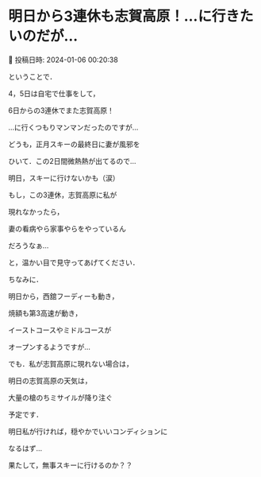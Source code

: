 # 明日から3連休も志賀高原！…に行きたいのだが…

📅 投稿日時: 2024-01-06 00:20:38

ということで．


4，5日は自宅で仕事をして，


6日からの3連休でまた志賀高原！





…に行くつもりマンマンだったのですが…


どうも，正月スキーの最終日に妻が風邪を


ひいて．この2日間微熱熱が出てるので…





明日，スキーに行けないかも（涙）





もし，この3連休，志賀高原に私が


現れなかったら，


妻の看病やら家事やらをやっているん


だろうなぁ…





と，温かい目で見守ってあげてください．





ちなみに．


明日から，西舘フーディーも動き，


焼額も第3高速が動き，


イーストコースやミドルコースが


オープンするようですが…





でも．私が志賀高原に現れない場合は，


明日の志賀高原の天気は，


大量の槍のちミサイルが降り注ぐ


予定です．





明日私が行ければ，穏やかでいいコンディションに


なるはず…


果たして，無事スキーに行けるのか？？
